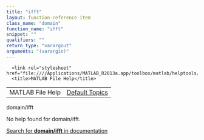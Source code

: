 ```yaml
---
title: "ifft"
layout: function-reference-item
class_name: "domain"
function_name: "ifft"
snippet: ""
qualifiers: ""
return_type: "varargout"
arguments: "(varargin)"
---
```


<html>
   <head>
      <meta http-equiv="Content-Type" content="text/html; charset=utf-8">
   
      <link rel="stylesheet" href="file:////Applications/MATLAB_R2013a.app/toolbox/matlab/helptools/private/helpwin.css">
      <title>MATLAB File Help</title>
   </head>
   <body>
      <!--Single-page help-->
      <table border="0" cellspacing="0" width="100%">
         <tr class="subheader">
            <td class="headertitle">MATLAB File Help</td>
            <td class="subheader-right"><a href="matlab:helpwin">Default Topics</a></td>
         </tr>
      </table>
      <div class="title">domain/ifft</div>
      <!--No help found-->
      <p>No help found for <span class="helptopic">domain/ifft</span>.
      </p>
      <p><a href="matlab:docsearch('domain/ifft')">
            Search for <b>domain/ifft</b> in documentation
            </a></p>
   </body>
</html>

